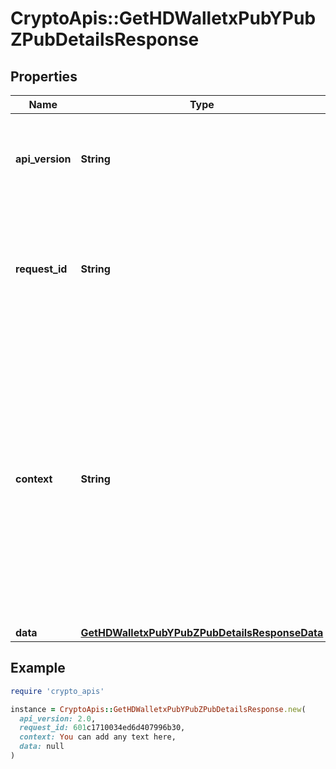 # CryptoApis::GetHDWalletxPubYPubZPubDetailsResponse

## Properties

| Name | Type | Description | Notes |
| ---- | ---- | ----------- | ----- |
| **api_version** | **String** | Specifies the version of the API that incorporates this endpoint. |  |
| **request_id** | **String** | Defines the ID of the request. The &#x60;requestId&#x60; is generated by Crypto APIs and it&#39;s unique for every request. |  |
| **context** | **String** | In batch situations the user can use the context to correlate responses with requests. This property is present regardless of whether the response was successful or returned as an error. &#x60;context&#x60; is specified by the user. | [optional] |
| **data** | [**GetHDWalletxPubYPubZPubDetailsResponseData**](GetHDWalletxPubYPubZPubDetailsResponseData.md) |  |  |

## Example

```ruby
require 'crypto_apis'

instance = CryptoApis::GetHDWalletxPubYPubZPubDetailsResponse.new(
  api_version: 2.0,
  request_id: 601c1710034ed6d407996b30,
  context: You can add any text here,
  data: null
)
```

